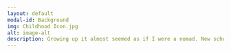 ```yaml
---
layout: default
modal-id: Background
img: Childhood Icon.jpg
alt: image-alt
description: Growing up it almost seemed as if I were a nomad. New school, new home, and new people just about every year. Going back and forth from Texas and California I met all kinds of different people which made adversity a normal thing for me. Being raised by a single mother and constantly having my environment change molded me to become an extremely adaptable, well rounded, cultured person. It taught me to adjust quickly in new environments in order to thrive, adapt well to new people and get along with the world around me. 
---
```

